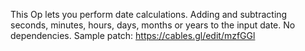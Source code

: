 This Op lets you perform date calculations.
Adding and subtracting seconds, minutes, hours, days, months or years to the input date.
No dependencies.
Sample patch: https://cables.gl/edit/mzfGGl